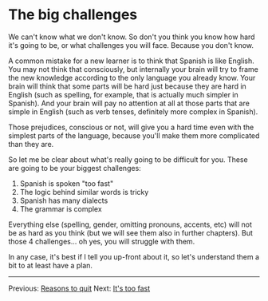 # The big challenges

We can't know what we don't know.
So don't you think you know how hard it's going to be, or what challenges you will face.
Because you don't know.

A common mistake for a new learner is to think that Spanish is like English.
You may not think that consciously, but internally your brain will try to frame the new knowledge according to the only language you already know.
Your brain will think that some parts will be hard just because they are hard in English (such as spelling, for example, that is actually much simpler in Spanish).
And your brain will pay no attention at all at those parts that are simple in English (such as verb tenses, definitely more complex in Spanish).

Those prejudices, conscious or not, will give you a hard time even with the simplest parts of the language, because you'll make them more complicated than they are.

So let me be clear about what's really going to be difficult for you.
These are going to be your biggest challenges:

 1) Spanish is spoken "too fast"
 2) The logic behind similar words is tricky
 3) Spanish has many dialects
 4) The grammar is complex

Everything else (spelling, gender, omitting pronouns, accents, etc) will not be as hard as you think (but we will see them also in further chapters).
But those 4 challenges... oh yes, you will struggle with them.

In any case, it's best if I tell you up-front about it, so let's understand them a bit to at least have a plan.

---

Previous: [Reasons to quit](reasons_to_quit.html)
Next: [It's too fast](speed.html)
